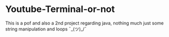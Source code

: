 # Youtube-Terminal-or-not
This is a pof and also a 2nd project regarding java, nothing much just some string manipulation and loops ¯\_(ツ)_/¯
